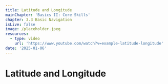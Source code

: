```yaml
---
title: Latitude and Longitude
mainChapter: 'Basics II: Core Skills'
chapter: 3.3 Basic Navigation
isLive: false
image: /placeholder.jpeg
resources:
  - type: video
    url: 'https://www.youtube.com/watch?v=example-latitude-longitude'
date: '2025-01-06'
---
```


# Latitude and Longitude
